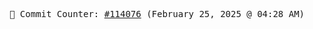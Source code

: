 <p align="center">
    <samp>
        📮 Commit Counter: <a href="https://github.com/Javascript-void0/Javascript-void0/commits/main">#114076</a> (February 25, 2025 @ 04:28 AM)
    </samp>
</p>